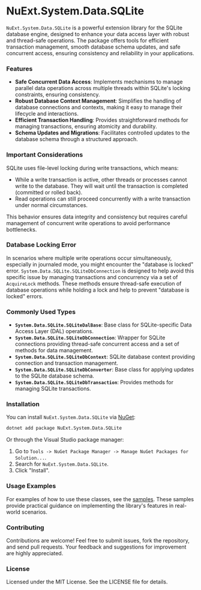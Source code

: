 # NuExt.System.Data.SQLite

`NuExt.System.Data.SQLite` is a powerful extension library for the SQLite database engine, designed to enhance your data access layer with robust and thread-safe operations. The package offers tools for efficient transaction management, smooth database schema updates, and safe concurrent access, ensuring consistency and reliability in your applications.

### Features

- **Safe Concurrent Data Access**: Implements mechanisms to manage parallel data operations across multiple threads within SQLite's locking constraints, ensuring consistency.
- **Robust Database Context Management**: Simplifies the handling of database connections and contexts, making it easy to manage their lifecycle and interactions.
- **Efficient Transaction Handling**: Provides straightforward methods for managing transactions, ensuring atomicity and durability.
- **Schema Updates and Migrations**: Facilitates controlled updates to the database schema through a structured approach.

### Important Considerations

SQLite uses file-level locking during write transactions, which means:
- While a write transaction is active, other threads or processes cannot write to the database. They will wait until the transaction is completed (committed or rolled back).
- Read operations can still proceed concurrently with a write transaction under normal circumstances.

This behavior ensures data integrity and consistency but requires careful management of concurrent write operations to avoid performance bottlenecks.

### Database Locking Error

In scenarios where multiple write operations occur simultaneously, especially in journaled mode, you might encounter the "database is locked" error. `System.Data.SQLite.SQLiteDbConnection` is designed to help avoid this specific issue by managing transactions and concurrency via a set of `AcquireLock` methods. These methods ensure thread-safe execution of database operations while holding a lock and help to prevent "database is locked" errors.

### Commonly Used Types

- **`System.Data.SQLite.SQLiteDalBase`**: Base class for SQLite-specific Data Access Layer (DAL) operations.
- **`System.Data.SQLite.SQLiteDbConnection`**: Wrapper for SQLite connections providing thread-safe concurrent access and a set of methods for data management.
- **`System.Data.SQLite.SQLiteDbContext`**: SQLite database context providing connection and transaction management.
- **`System.Data.SQLite.SQLiteDbConverter`**: Base class for applying updates to the SQLite database schema.
- **`System.Data.SQLite.SQLiteDbTransaction`**: Provides methods for managing SQLite transactions.

### Installation

You can install `NuExt.System.Data.SQLite` via [NuGet](https://www.nuget.org/):

```sh
dotnet add package NuExt.System.Data.SQLite
```

Or through the Visual Studio package manager:

1. Go to `Tools -> NuGet Package Manager -> Manage NuGet Packages for Solution...`.
2. Search for `NuExt.System.Data.SQLite`.
3. Click "Install".

### Usage Examples

For examples of how to use these classes, see the [samples](samples). These samples provide practical guidance on implementing the library's features in real-world scenarios.

### Contributing

Contributions are welcome! Feel free to submit issues, fork the repository, and send pull requests. Your feedback and suggestions for improvement are highly appreciated.

### License

Licensed under the MIT License. See the LICENSE file for details.